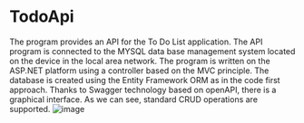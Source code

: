 # TodoApi

  The program provides an API for the To Do List application. The API program is connected to the MYSQL data base management system located on the device in the local area network.
The program is written on the ASP.NET platform using a controller based on the MVC principle.
The database is created using the Entity Framework ORM as in the code first approach.
Thanks to Swagger technology based on openAPI, there is a graphical interface.
As we can see, standard CRUD operations are supported.
![image](https://github.com/Muksaflash/TodoApi/assets/67598186/d20e6eb3-6378-46ac-b89b-0a06dfebb785)
